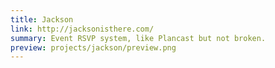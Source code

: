 ```yaml
---
title: Jackson
link: http://jacksonisthere.com/
summary: Event RSVP system, like Plancast but not broken.
preview: projects/jackson/preview.png
---
```


